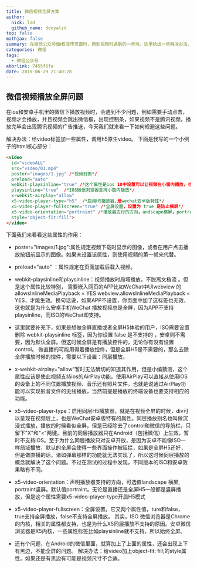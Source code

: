 ```yaml
---
title: 微信视频全屏方案
author:
  nick: lzd
  github_name: douyalzd
top: false
mathjax: false
summary: 在微信公众号做H5渲传页面时，用到视频时遇到的一些坑，这里给出一些解决办法，大家可以参考下
categories: 微信
tags:
  - 微信公众号
abbrlink: 7455f6fa
date: 2019-06-29 21:40:28
---
```


## 微信视频播放全屏问题
   在ios和安卓手机里的微信下播放视频时，会遇到不少问题，例如需要手动点击，视频才会播放，并且视频会跳出微信框，出现控制条，如果视频不是腾讯视频，播放完毕会出现腾讯视频的广告推送，今天我们就来看一下如何规避这些问题。
 
解决办法：给video标签加一些属性，调用h5原生video。
下面是我写的一个小例子的html核心部分：
```html
<video
  id="videoALL" 
  src="video/01.mp4" 
  poster="images/1.jpg" /*视频封面*/
  preload="auto" 
  webkit-playsinline="true" /*这个属性是ios 10中设置可以让视频在小窗内播放，也就是不是全屏播放*/  
  playsinline="true"  /*IOS微信浏览器支持小窗内播放*/ 
  x-webkit-airplay="allow" 
  x5-video-player-type="h5"  /*启用H5播放器,是wechat安卓版特性*/
  x5-video-player-fullscreen="true" /*全屏设置，设置为 true 是防止横屏*/
  x5-video-orientation="portraint" /*播放器支付的方向，andscape横屏，portraint竖屏，默认值为竖屏*/
  style="object-fit:fill">
</video>
 ```
下面我们来看看这些属性的作用：
 
- poster="images/1.jpg":属性规定视频下载时显示的图像，或者在用户点击播放按钮前显示的图像。如果未设置该属性，则使用视频的第一帧来代替。
 
- preload="auto" ：属性规定在页面加载后载入视频。
 
- webkit-playsinline和playsinline：视频播放时局域播放，不脱离文档流 。但是这个属性比较特别， 需要嵌入网页的APP比如WeChat中UIwebview 的allowsInlineMediaPlayback = YES webview.allowsInlineMediaPlayback = YES，才能生效。换句话说，如果APP不设置，你页面中加了这标签也无效，这也就是为什么安卓手机WeChat 播放视频总是全屏，因为APP不支持playsinline，而ISO的WeChat却支持。

- 这里就要补充下，如果是想做全屏直播或者全屏H5体验的用户，ISO需要设置删除 webkit-playsinline 标签，因为你设置 false 是不支持的 ，安卓则不需要，因为默认全屏。但这时候全屏是有播放控件的，无论你有没有设置control。 做直播的可能用得着播放控件，但是全屏H5是不需要的，那么去除全屏播放时候的控件，需要以下设置：同层播放。
 
- x-webkit-airplay="allow"暂时无法确切的知道其作用，但是小编猜测，这个属性应该是使此视频支持ios的AirPlay功能。使用AirPlay可以直接从使用iOS的设备上的不同位置播放视频、音乐还有照片文件，也就是说通过AirPlay功能可以实现影音文件的无线播放，当然前提是播放的终端设备也要支持相应的功能。
 
- x5-video-player-type：启用同层H5播放器，就是在视频全屏的时候，div可以呈现在视频层上，也是WeChat安卓版特有的属性。同层播放别名也叫做沉浸式播放，播放的时候看似全屏，但是已经除去了control和微信的导航栏，只留下"X"和"<"两键。目前的同层播放器只在Android（包括微信）上生效，暂时不支持iOS。至于为什么同层播放只对安卓开放，是因为安卓不能像ISO一样局域播放，默认的全屏会使得一些界面操作被阻拦，如果是全屏H5还好，但是做直播的话，诸如弹幕那样的功能就无法实现了，所以这时候同层播放的概念就解决了这个问题。不过在测试的过程中发现，不同版本的ISO和安卓效果略有不同。
 
- x5-video-orientation：声明播放器支持的方向，可选值landscape 横屏, portraint竖屏。默认值portraint。无论是直播还是全屏H5一般都是竖屏播放，但是这个属性需要x5-video-player-type开启H5模式
 
- x5­-video­-player­-fullscreen：全屏设置。它又两个属性值，ture和false，true支持全屏播放，false不支持全屏播放。
其实，ISO 微信浏览器是Chrome的内核，相关的属性都支持，也是为什么X5同层播放不支持的原因。安卓微信浏览器是X5内核，一些属性标签比如playsinline就不支持，所以始终全屏。

- 还有个问题，在Android的微信里面，就算加上了上面的属性，还会出现上下有黑边，不能全屏的问题。
解决办法：给video加上object-fit: fill;的style属性。如果还是有黑边有可能是视频尺寸不合适。